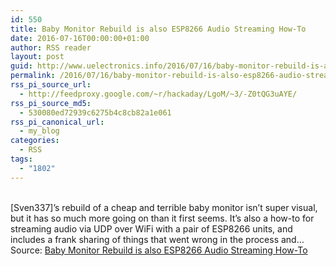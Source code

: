 ```yaml
---
id: 550
title: Baby Monitor Rebuild is also ESP8266 Audio Streaming How-To
date: 2016-07-16T00:00:00+01:00
author: RSS reader
layout: post
guid: http://www.uelectronics.info/2016/07/16/baby-monitor-rebuild-is-also-esp8266-audio-streaming-how-to/
permalink: /2016/07/16/baby-monitor-rebuild-is-also-esp8266-audio-streaming-how-to/
rss_pi_source_url:
  - http://feedproxy.google.com/~r/hackaday/LgoM/~3/-Z0tQG3uAYE/
rss_pi_source_md5:
  - 530080ed72939c6275b4c8cb82a1e061
rss_pi_canonical_url:
  - my_blog
categories:
  - RSS
tags:
  - "1802"
---
```

&#013;  
[Sven337]’s rebuild of a cheap and terrible baby monitor isn’t super visual, but it has so much more going on than it first seems. It’s also a how-to for streaming audio via UDP over WiFi with a pair of ESP8266 units, and includes a frank sharing of things that went wrong in the process and…&#013;  
Source: <a href="http://feedproxy.google.com/~r/hackaday/LgoM/~3/-Z0tQG3uAYE/" target="_blank">Baby Monitor Rebuild is also ESP8266 Audio Streaming How-To</a>